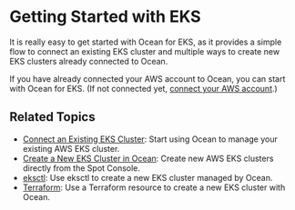 # Getting Started with EKS

It is really easy to get started with Ocean for EKS, as it provides a simple flow to connect an existing EKS cluster and multiple ways to create new EKS clusters already connected to Ocean.

If you have already connected your AWS account to Ocean, you can start with Ocean for EKS. (If not connected yet, [connect your AWS account](connect-your-cloud-provider/aws-account).)

## Related Topics

- [Connect an Existing EKS Cluster](/ocean/getting-started/eks/join-an-existing-cluster): Start using Ocean to manage your existing AWS EKS cluster.
- [Create a New EKS Cluster in Ocean](/ocean/getting-started/eks/create-a-new-cluster): Create new AWS EKS clusters directly from the Spot Console.
- [eksctl](/ocean/tools-and-integrations/eksctl/): Use eksctl to create a new EKS cluster managed by Ocean.
- [Terraform](/ocean/getting-started/eks/terraform): Use a Terraform resource to create a new EKS cluster with Ocean.
